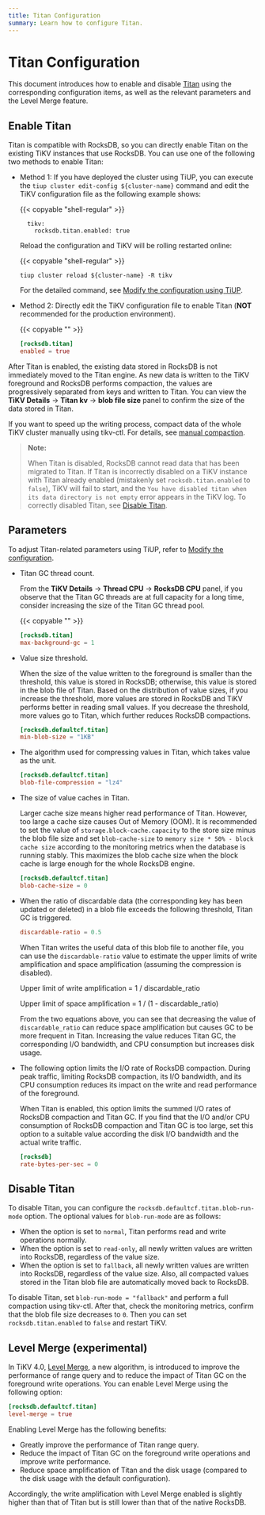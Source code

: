 ```yaml
---
title: Titan Configuration
summary: Learn how to configure Titan.
---
```


# Titan Configuration

This document introduces how to enable and disable [Titan](/storage-engine/titan-overview.md) using the corresponding configuration items, as well as the relevant parameters and the Level Merge feature.

## Enable Titan

Titan is compatible with RocksDB, so you can directly enable Titan on the existing TiKV instances that use RocksDB. You can use one of the following two methods to enable Titan:

+ Method 1: If you have deployed the cluster using TiUP, you can execute the `tiup cluster edit-config ${cluster-name}` command and edit the TiKV configuration file as the following example shows:

    {{< copyable "shell-regular" >}}

    ```shell
      tikv:
        rocksdb.titan.enabled: true
    ```

    Reload the configuration and TiKV will be rolling restarted online:

    {{< copyable "shell-regular" >}}

    ```shell
    tiup cluster reload ${cluster-name} -R tikv
    ```

    For the detailed command, see [Modify the configuration using TiUP](/maintain-tidb-using-tiup.md#modify-the-configuration).

+ Method 2: Directly edit the TiKV configuration file to enable Titan (**NOT** recommended for the production environment).

    {{< copyable "" >}}

    ``` toml
    [rocksdb.titan]
    enabled = true
    ```

After Titan is enabled, the existing data stored in RocksDB is not immediately moved to the Titan engine. As new data is written to the TiKV foreground and RocksDB performs compaction, the values are progressively separated from keys and written to Titan. You can view the **TiKV Details** -> **Titan kv** -> **blob file size** panel to confirm the size of the data stored in Titan.

If you want to speed up the writing process, compact data of the whole TiKV cluster manually using tikv-ctl. For details, see [manual compaction](/tikv-control.md#compact-data-of-the-whole-tikv-cluster-manually).

> **Note:**
>
> When Titan is disabled, RocksDB cannot read data that has been migrated to Titan. If Titan is incorrectly disabled on a TiKV instance with Titan already enabled (mistakenly set `rocksdb.titan.enabled` to `false`), TiKV will fail to start, and the `You have disabled titan when its data directory is not empty` error appears in the TiKV log. To correctly disabled Titan, see [Disable Titan](#disable-titan-experimental).

## Parameters

To adjust Titan-related parameters using TiUP, refer to [Modify the configuration](/maintain-tidb-using-tiup.md#modify-the-configuration).

+ Titan GC thread count.

    From the **TiKV Details** -> **Thread CPU** -> **RocksDB CPU** panel, if you observe that the Titan GC threads are at full capacity for a long time, consider increasing the size of the Titan GC thread pool.

    {{< copyable "" >}}

    ```toml
    [rocksdb.titan]
    max-background-gc = 1
    ```

+ Value size threshold.

    When the size of the value written to the foreground is smaller than the threshold, this value is stored in RocksDB; otherwise, this value is stored in the blob file of Titan. Based on the distribution of value sizes, if you increase the threshold, more values are stored in RocksDB and TiKV performs better in reading small values. If you decrease the threshold, more values go to Titan, which further reduces RocksDB compactions.

    ```toml
    [rocksdb.defaultcf.titan]
    min-blob-size = "1KB"
    ```

+ The algorithm used for compressing values in Titan, which takes value as the unit.

    ```toml
    [rocksdb.defaultcf.titan]
    blob-file-compression = "lz4"
    ```

+ The size of value caches in Titan.

    Larger cache size means higher read performance of Titan. However, too large a cache size causes Out of Memory (OOM). It is recommended to set the value of `storage.block-cache.capacity` to the store size minus the blob file size and set `blob-cache-size` to `memory size * 50% - block cache size` according to the monitoring metrics when the database is running stably. This maximizes the blob cache size when the block cache is large enough for the whole RocksDB engine.

    ```toml
    [rocksdb.defaultcf.titan]
    blob-cache-size = 0
    ```

+ When the ratio of discardable data (the corresponding key has been updated or deleted) in a blob file exceeds the following threshold, Titan GC is triggered.

    ```toml
    discardable-ratio = 0.5
    ```

    When Titan writes the useful data of this blob file to another file, you can use the `discardable-ratio` value to estimate the upper limits of write amplification and space amplification (assuming the compression is disabled).

    Upper limit of write amplification = 1 / discardable_ratio

    Upper limit of space amplification = 1 / (1 - discardable_ratio)

    From the two equations above, you can see that decreasing the value of `discardable_ratio` can reduce space amplification but causes GC to be more frequent in Titan. Increasing the value reduces Titan GC, the corresponding I/O bandwidth, and CPU consumption but increases disk usage.

+ The following option limits the I/O rate of RocksDB compaction. During peak traffic, limiting RocksDB compaction, its I/O bandwidth, and its CPU consumption reduces its impact on the write and read performance of the foreground.

    When Titan is enabled, this option limits the summed I/O rates of RocksDB compaction and Titan GC. If you find that the I/O and/or CPU consumption of RocksDB compaction and Titan GC is too large, set this option to a suitable value according the disk I/O bandwidth and the actual write traffic.

    ```toml
    [rocksdb]
    rate-bytes-per-sec = 0
    ```

## Disable Titan

To disable Titan, you can configure the `rocksdb.defaultcf.titan.blob-run-mode` option. The optional values for `blob-run-mode` are as follows:

- When the option is set to `normal`, Titan performs read and write operations normally.
- When the option is set to `read-only`, all newly written values are written into RocksDB, regardless of the value size.
- When the option is set to `fallback`, all newly written values are written into RocksDB, regardless of the value size. Also, all compacted values stored in the Titan blob file are automatically moved back to RocksDB.

To disable Titan, set `blob-run-mode = "fallback"` and perform a full compaction using tikv-ctl. After that, check the monitoring metrics, confirm that the blob file size decreases to `0`. Then you can set `rocksdb.titan.enabled` to `false` and restart TiKV.

## Level Merge (experimental)

In TiKV 4.0, [Level Merge](/storage-engine/titan-overview.md#level-merge), a new algorithm, is introduced to improve the performance of range query and to reduce the impact of Titan GC on the foreground write operations. You can enable Level Merge using the following option:

```toml
[rocksdb.defaultcf.titan]
level-merge = true
```

Enabling Level Merge has the following benefits:

- Greatly improve the performance of Titan range query.
- Reduce the impact of Titan GC on the foreground write operations and improve write performance.
- Reduce space amplification of Titan and the disk usage (compared to the disk usage with the default configuration).

Accordingly, the write amplification with Level Merge enabled is slightly higher than that of Titan but is still lower than that of the native RocksDB.
